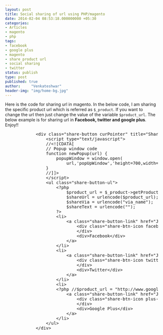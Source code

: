 ```yaml
---
layout: post
title: Social sharing of url using PHP/magento
date: 2014-02-04 08:53:18.000000000 +05:30
categories:
- Articles
- magento
- php
tags:
- facebook
- google plus
- magento
- share product url
- social sharing
- twitter
status: publish
type: post
published: true
author:     "Venkateshwar"
header-img: "img/home-bg.jpg"
---
```

<p>Here is the code for sharing url in magento. In the below code, I am sharing the specific product url which is referred as <code>$_product</code>. If you want to change the url then just change the value of the variable <code>$product_url</code>. The below example is for sharing url in <strong>Facebook, twitter and google plus</strong>. Enjoy!!</p>
<pre>
            &lt;div class="share-button curPointer" title="Share project link"&gt;
                &lt;script type="text/javascript"&gt;
                //&lt;![CDATA[
                // Popup window code
                function newPopup(url) {
                    popupWindow = window.open(
                        url,'popUpWindow','height=700,width=800,left=10,top=10,resizable=yes,scrollbars=yes,toolbar=yes,menubar=no,location=no,directories=no,status=yes')
                }
                //]]&gt;
                &lt;/script&gt;
                &lt;ul class="share-button-ul"&gt;
                    &lt;?php
                        $product_url = $_product-&gt;getProductUrl();
                        $shareUrl = urlencode($product_url);
                        $shareVia = urlencode("via_name");
                        $shareText = urlencode("");
                    ?&gt;
                    &lt;li&gt;
                        &lt;a class="share-button-link" href="JavaScript:newPopup('&lt;?php echo "https://www.facebook.com/sharer/sharer.php?u=" .$shareUrl; ?&gt;');"&gt;
                            &lt;div class="share-btn-icon facebook-icon"&gt;
                            &lt;/div&gt;
                            &lt;div&gt;Facebook&lt;/div&gt;
                        &lt;/a&gt;
                    &lt;/li&gt;
                    &lt;li&gt;
                        &lt;a class="share-button-link" href="JavaScript:newPopup('&lt;?php echo "https://twitter.com/intent/tweet?url=".$shareUrl."&amp;via=". $shareVia."&amp;text=". $shareText;?&gt;');" data-count="none"&gt;
                            &lt;div class="share-btn-icon twitter-icon"&gt;
                            &lt;/div&gt;
                            &lt;div&gt;Twitter&lt;/div&gt;
                        &lt;/a&gt;
                    &lt;/li&gt;
                    &lt;li&gt;
                    &lt;?php //$product_url = "http://www.google.com"; ?&gt;
                        &lt;a class="share-button-link" href="JavaScript:newPopup('&lt;?php echo "https://plus.google.com/share?url=". urlencode($product_url); ?&gt;');"&gt;
                            &lt;div class="share-btn-icon plus-icon"&gt;
                            &lt;/div&gt;
                            &lt;div&gt;Google Plus&lt;/div&gt;
                        &lt;/a&gt;
                    &lt;/li&gt;
                &lt;/ul&gt;
            &lt;/div&gt;</pre>
